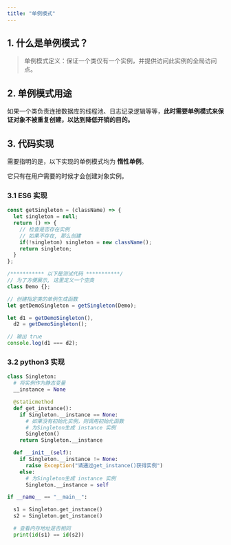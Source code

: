 ```yaml
---
title: "单例模式"
---
```


## 1. 什么是单例模式？

> 单例模式定义：保证一个类仅有一个实例，并提供访问此实例的全局访问点。

## 2. 单例模式用途

如果一个类负责连接数据库的线程池、日志记录逻辑等等，**此时需要单例模式来保证对象不被重复创建，以达到降低开销的目的。**

## 3. 代码实现

需要指明的是，以下实现的单例模式均为 **惰性单例**。

它只有在用户需要的时候才会创建对象实例。

### 3.1 ES6 实现

```javascript
const getSingleton = (className) => {
  let singleton = null;
  return () => {
    // 检查是否存在实例
    // 如果不存在, 那么创建
    if(!singleton) singleton = new className();
    return singleton;
  }
};

/*********** 以下是测试代码 ***********/
// 为了方便展示, 这里定义一个空类
class Demo {};

// 创建指定类的单例生成函数
let getDemoSingleton = getSingleton(Demo);

let d1 = getDemoSingleton(),
  d2 = getDemoSingleton();

// 输出 true
console.log(d1 === d2);
```

### 3.2 python3 实现

```python
class Singleton:
  # 将实例作为静态变量
  __instance = None

  @staticmethod
  def get_instance():
    if Singleton.__instance == None:
      # 如果没有初始化实例，则调用初始化函数
      # 为Singleton生成 instance 实例
      Singleton()
    return Singleton.__instance

  def __init__(self):
    if Singleton.__instance != None:
      raise Exception("请通过get_instance()获得实例")
    else:
      # 为Singleton生成 instance 实例
      Singleton.__instance = self

if __name__ == "__main__":

  s1 = Singleton.get_instance()
  s2 = Singleton.get_instance()

  # 查看内存地址是否相同
  print(id(s1) == id(s2))
```
